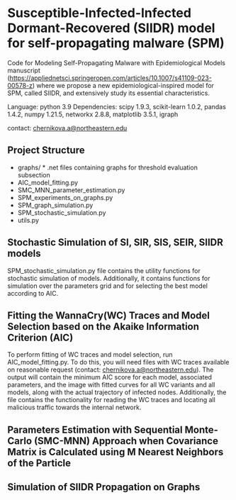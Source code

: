 # Susceptible-Infected-Infected Dormant-Recovered (SIIDR) model for self-propagating malware (SPM)
Code for Modeling Self-Propagating Malware with Epidemiological Models manuscript (https://appliednetsci.springeropen.com/articles/10.1007/s41109-023-00578-z)
where we propose a new epidemiological-inspired model for SPM, called SIIDR, and extensively study its essential characteristics.

Language: python 3.9
Dependencies: scipy 1.9.3, scikit-learn 1.0.2, pandas 1.4.2, numpy 1.21.5, networkx 2.8.8, matplotlib 3.5.1, igraph

contact: chernikova.a@northeastern.edu

## Project Structure
*	graphs/
		* .net files containing graphs for threshold evaluation subsection
*	AIC_model_fitting.py
*	SMC_MNN_parameter_estimation.py
*	SPM_experiments_on_graphs.py
*	SPM_graph_simulation.py
*	SPM_stochastic_simulation.py
*	utils.py

## Stochastic Simulation of SI, SIR, SIS, SEIR, SIIDR models
SPM_stochastic_simulation.py file contains the utility functions for stochastic simulation of models. Additionally, it contains functions for simulation over the parameters grid and for selecting the best model according to AIC. 

## Fitting the WannaCry(WC) Traces and Model Selection based on the Akaike Information Criterion (AIC)
To perform fitting of WC traces and model selection, run AIC_model_fitting.py. To do this, you will need files with WC traces available on reasonable request (contact: chernikova.a@northeastern.edu).
The output will contain the minimum AIC score for each model, associated parameters, and the image with fitted curves for all WC variants and all models, along with the actual trajectory of infected nodes.
Additionally, the file contains the functionality for reading the WC traces and locating all malicious traffic towards the internal network.

## Parameters Estimation with Sequential Monte-Carlo (SMC-MNN) Approach when Covariance Matrix is Calculated using M Nearest Neighbors of the Particle

## Simulation of SIIDR Propagation on Graphs








